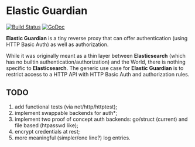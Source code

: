 Elastic Guardian
================

[![Build Status](https://travis-ci.org/alexaandru/elastic_guardian.png?branch=master)](https://travis-ci.org/alexaandru/elastic_guardian)
[![GoDoc](https://godoc.org/github.com/alexaandru/elastic_guardian?status.png)](https://godoc.org/github.com/alexaandru/elastic_guardian)

**Elastic Guardian** is a tiny reverse proxy that can offer authentication (using HTTP Basic Auth) as well as authorization.

While it was originally meant as a thin layer between **Elasticsearch** (which has no builtin authentication/authorization) and the World,
there is nothing specific to **Elasticsearch**. The generic use case for **Elastic Guardian** is to restrict
access to a HTTP API with HTTP Basic Auth and authorization rules.

TODO
----

 1. add functional tests (via net/http/httptest);
 1. implement swappable backends for auth*;
 1. implement two proof of concept auth backends: go/struct (current) and file based (htpasswd like);
 1. encrypt credentials at rest;
 1. more meaningful (simpler/one line?) log entries.
